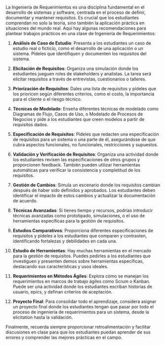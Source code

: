 La Ingeniería de Requerimientos es una disciplina fundamental en el desarrollo de sistemas y software, centrada en el proceso de definir, documentar y mantener requisitos. Es crucial que los estudiantes comprendan no solo la teoría, sino también la aplicación práctica en situaciones del mundo real. Aquí hay algunas recomendaciones para plantear trabajos prácticos en una clase de Ingeniería de Requerimientos:

1. **Análisis de Caso de Estudio**: Presenta a los estudiantes un caso de estudio real o ficticio, como el desarrollo de una aplicación o un sistema. Pídeles que identifiquen y documenten los requisitos del sistema.

2. **Elicitación de Requisitos**: Organiza una simulación donde los estudiantes jueguen roles de stakeholders y analistas. La tarea será elicitar requisitos a través de entrevistas, cuestionarios o talleres.

3. **Priorización de Requisitos**: Dales una lista de requisitos y pídeles que los prioricen según diferentes criterios, como el costo, la importancia para el cliente o el riesgo técnico.

4. **Técnicas de Modelado**: Enseña diferentes técnicas de modelado como Diagramas de Flujo, Casos de Uso, o Modelado de Procesos de Negocios y pide a los estudiantes que creen modelos a partir de requisitos dados.

5. **Especificación de Requisitos**: Pídeles que redacten una especificación de requisitos para un sistema o una parte de él, asegurándose de que cubra aspectos funcionales, no funcionales, restricciones y supuestos.

6. **Validación y Verificación de Requisitos**: Organiza una actividad donde los estudiantes revisen las especificaciones de otros grupos y proporcionen feedback. También pueden utilizar herramientas automáticas para verificar la consistencia y completitud de los requisitos.

7. **Gestión de Cambios**: Simula un escenario donde los requisitos cambian después de haber sido definidos y aprobados. Los estudiantes deben identificar el impacto de estos cambios y actualizar la documentación de acuerdo.

8. **Técnicas Avanzadas**: Si tienes tiempo y recursos, podrías introducir técnicas avanzadas como prototipado, simulaciones, o el uso de herramientas específicas para la gestión de requisitos.

9. **Estudios Comparativos**: Proporciona diferentes especificaciones de requisitos y pídeles a los estudiantes que comparen y contrasten, identificando fortalezas y debilidades en cada una.

10. **Estudio de Herramientas**: Hay muchas herramientas en el mercado para la gestión de requisitos. Puedes pedirles a los estudiantes que investiguen y presenten demos sobre herramientas específicas, destacando sus características y usos ideales.

11. **Requerimientos en Métodos Ágiles**: Explora cómo se manejan los requerimientos en marcos de trabajo ágiles como Scrum o Kanban. Puede ser una actividad donde los estudiantes escriban historias de usuario, epics, y definan criterios de aceptación.

12. **Proyecto Final**: Para consolidar todo el aprendizaje, considera asignar un proyecto final donde los estudiantes tengan que pasar por todo el proceso de ingeniería de requerimientos para un sistema, desde la elicitation hasta la validación.

Finalmente, recuerda siempre proporcionar retroalimentación y facilitar discusiones en clase para que los estudiantes puedan aprender de sus errores y comprender las mejores prácticas en el campo.
